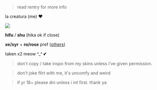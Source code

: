 > read rentry for more info

la creatura (me) :heart:

![](https://cdn.discordapp.com/attachments/729124835296280689/1068048287388672000/image.jpeg)

**hifu** / **shu**  (hika ok if close)

**xe/xyr** + **ro/rose** pref ([others](https://en.pronouns.page/@gigolo))

taken x2 meow ^_^ :two_hearts:

> don't copy / take inspo from my skins unless i've given permission.

> don't joke flirt with me, it's uncomfy and weird

> if yr 18+ please dni unless i int first. thank ya
